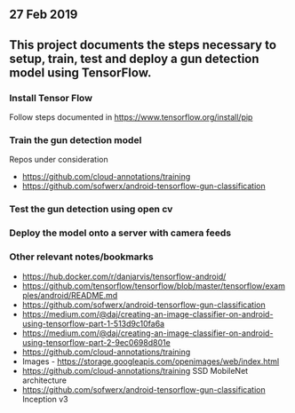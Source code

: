 ## 27 Feb 2019

## This project documents the steps necessary to setup, train, test and deploy a gun detection model using TensorFlow.

### Install Tensor Flow
Follow steps documented in https://www.tensorflow.org/install/pip

### Train the gun detection model

Repos under consideration
*  https://github.com/cloud-annotations/training
* https://github.com/sofwerx/android-tensorflow-gun-classification

### Test the gun detection using open cv

### Deploy the model onto a server with camera feeds

### Other relevant notes/bookmarks

* https://hub.docker.com/r/danjarvis/tensorflow-android/
* https://github.com/tensorflow/tensorflow/blob/master/tensorflow/examples/android/README.md
* https://github.com/sofwerx/android-tensorflow-gun-classification
* https://medium.com/@daj/creating-an-image-classifier-on-android-using-tensorflow-part-1-513d9c10fa6a
* https://medium.com/@daj/creating-an-image-classifier-on-android-using-tensorflow-part-2-9ec0698d801e
* https://github.com/cloud-annotations/training
* Images - https://storage.googleapis.com/openimages/web/index.html
* https://github.com/cloud-annotations/training     SSD MobileNet architecture
* https://github.com/sofwerx/android-tensorflow-gun-classification    Inception v3 
